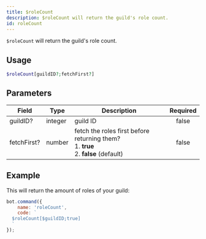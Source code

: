 ```yaml
---
title: $roleCount
description: $roleCount will return the guild's role count.
id: roleCount
---
```


`$roleCount` will return the guild's role count.

## Usage

```php
$roleCount[guildID?;fetchFirst?]
```

## Parameters

| Field       | Type    | Description                                                                                    | Required |
|-------------|---------|------------------------------------------------------------------------------------------------|:--------:|
| guildID?    | integer | guild ID                                                                                       |  false   |
| fetchFirst? | number  | fetch the roles first before returning them?  <br /> 1. **true** <br /> 2. **false** (default) |  false   |

## Example

This will return the amount of roles of your guild:

```javascript
bot.command({
    name: 'roleCount',
    code: `
  $roleCount[$guildID;true]
  `
});
```